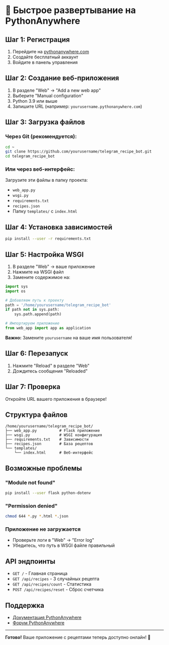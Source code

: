 # 🚀 Быстрое развертывание на PythonAnywhere

## Шаг 1: Регистрация
1. Перейдите на [pythonanywhere.com](https://www.pythonanywhere.com)
2. Создайте бесплатный аккаунт
3. Войдите в панель управления

## Шаг 2: Создание веб-приложения
1. В разделе "Web" → "Add a new web app"
2. Выберите "Manual configuration"
3. Python 3.9 или выше
4. Запишите URL (например: `yourusername.pythonanywhere.com`)

## Шаг 3: Загрузка файлов
### Через Git (рекомендуется):
```bash
cd ~
git clone https://github.com/yourusername/telegram_recipe_bot.git
cd telegram_recipe_bot
```

### Или через веб-интерфейс:
Загрузите эти файлы в папку проекта:
- `web_app.py`
- `wsgi.py`
- `requirements.txt`
- `recipes.json`
- Папку `templates/` с `index.html`

## Шаг 4: Установка зависимостей
```bash
pip install --user -r requirements.txt
```

## Шаг 5: Настройка WSGI
1. В разделе "Web" → ваше приложение
2. Нажмите на WSGI файл
3. Замените содержимое на:

```python
import sys
import os

# Добавляем путь к проекту
path = '/home/yourusername/telegram_recipe_bot'
if path not in sys.path:
    sys.path.append(path)

# Импортируем приложение
from web_app import app as application
```

**Важно:** Замените `yourusername` на ваше имя пользователя!

## Шаг 6: Перезапуск
1. Нажмите "Reload" в разделе "Web"
2. Дождитесь сообщения "Reloaded"

## Шаг 7: Проверка
Откройте URL вашего приложения в браузере!

## Структура файлов
```
/home/yourusername/telegram_recipe_bot/
├── web_app.py          # Flask приложение
├── wsgi.py             # WSGI конфигурация
├── requirements.txt    # Зависимости
├── recipes.json        # База рецептов
└── templates/
    └── index.html      # Веб-интерфейс
```

## Возможные проблемы

### "Module not found"
```bash
pip install --user flask python-dotenv
```

### "Permission denied"
```bash
chmod 644 *.py *.html *.json
```

### Приложение не загружается
- Проверьте логи в "Web" → "Error log"
- Убедитесь, что путь в WSGI файле правильный

## API эндпоинты
- `GET /` - Главная страница
- `GET /api/recipes` - 3 случайных рецепта
- `GET /api/recipes/count` - Статистика
- `POST /api/recipes/reset` - Сброс счетчика

## Поддержка
- [Документация PythonAnywhere](https://help.pythonanywhere.com/)
- [Форум PythonAnywhere](https://www.pythonanywhere.com/forums/)

---
**Готово!** Ваше приложение с рецептами теперь доступно онлайн! 🎉
